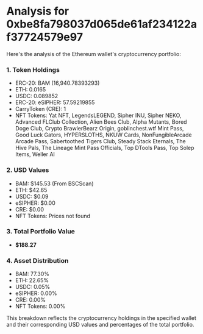 # Analysis for 0xbe8fa798037d065de61af234122af37724579e97

Here's the analysis of the Ethereum wallet's cryptocurrency portfolio:

### 1. Token Holdings

- ERC-20: BAM (16,940.78393293)
- ETH: 0.0165
- USDC: 0.089852
- ERC-20: eSIPHER: 57.59219855
- CarryToken (CRE): 1
- NFT Tokens: Yat NFT, LegendsLEGEND, Sipher INU, Sipher NEKO, Advanced FLClub Collection, Alien Bees Club, Alpha Mutants, Bored Doge Club, Crypto BrawlerBearz Origin, goblinchest.wtf Mint Pass, Good Luck Gators, HYPERSLOTHS, NKUW Cards, NonFungibleArcade Arcade Pass, Sabertoothed Tigers Club, Steady Stack Eternals, The Hive Pals, The Lineage Mint Pass Officials, Top DTools Pass, Top Solep Items, Weller AI

### 2. USD Values

- BAM: $145.53 (From BSCScan)
- ETH: $42.65
- USDC: $0.09
- eSIPHER: $0.00
- CRE: $0.00
- NFT Tokens: Prices not found

### 3. Total Portfolio Value

- **$188.27**

### 4. Asset Distribution

- BAM: 77.30%
- ETH: 22.65%
- USDC: 0.05%
- eSIPHER: 0.00%
- CRE: 0.00%
- NFT Tokens: 0.00%

This breakdown reflects the cryptocurrency holdings in the specified wallet and their corresponding USD values and percentages of the total portfolio.
